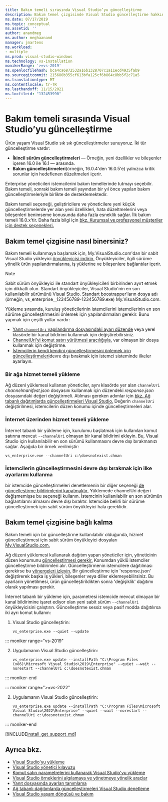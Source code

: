 ```yaml
---
title: Bakım temeli sırasında Visual Studio’yu güncelleştirme
description: Bakım temel çizgisinde Visual Studio güncelleştirme hakkında bilgi öğrenin.
ms.date: 07/17/2019
ms.topic: conceptual
ms.assetid: ''
author: anandmeg
ms.author: meghaanand
manager: jmartens
ms.workload:
- multiple
ms.prod: visual-studio-windows
ms.technology: vs-installation
monikerRange: '>=vs-2019'
ms.openlocfilehash: bca4ca6872532a16b1328707c1a11ecd4935fab9
ms.sourcegitcommit: 215680b355cf613bfa125cf6b864c8bb5f2c71a5
ms.translationtype: MT
ms.contentlocale: tr-TR
ms.lasthandoff: 11/15/2021
ms.locfileid: "132453990"
---
```

# <a name="update-visual-studio-while-on-a-servicing-baseline"></a>Bakım temeli sırasında Visual Studio’yu güncelleştirme

Ürün yaşam Visual Studio sık sık güncelleştirmeler sunuyoruz. İki tür güncelleştirme vardır:

* **İkincil sürüm güncelleştirmeleri** &mdash; Örneğin, yeni özellikler ve bileşenler içeren 16.0 ile 16.1 &mdash; arasında.  
* **Bakım güncelleştirmeleri**(örneğin, 16.0.4'den 16.0.5'e) yalnızca kritik sorunlar için hedeflenen düzeltmeleri içerir.

Enterprise yöneticileri istemcilerini bakım temellerinde tutmayı seçebilir. Bakım temeli, sonraki bakım temeli yayından bir yıl önce yapılan bakım güncelleştirmeleriyle birlikte de desteklemektedir.

Bakım temeli seçeneği, geliştiricilere ve yöneticilere yeni küçük güncelleştirmelerde yer alan yeni özellikleri, hata düzeltmelerini veya bileşenleri benimseme konusunda daha fazla esneklik sağlar. İlk bakım temeli 16.0.x'tir. Daha fazla bilgi için [bkz. Kurumsal ve profesyonel müşteriler için destek seçenekleri.](/visualstudio/releases/2019/servicing#support-options-for-enterprise-and-professional-customers)

## <a name="how-to-get-onto-a-servicing-baseline"></a>Bakım temel çizgisine nasıl binersiniz?

Bakım temeli kullanmaya başlamak için, My.VisualStudio.com'dan bir sabit Visual Studio yükleyici [önyükleyicisi indirin.](https://my.visualstudio.com/Downloads?q=visual%20studio%202019%20version%2016.0) Önyükleyiciler, ilgili sürüme yönelik ürün yapılandırmalarına, iş yüklerine ve bileşenlere bağlantılar içerir.

> [!NOTE]
> Sabit sürüm önyükleyici ile standart önyükleyicileri birbirinden ayırt etmek için dikkatli olun. Standart önyükleyiciler, Visual Studio'nin en son kullanılabilir sürümünü Visual Studio. Standart boostrapper'ların dosya adı (örneğin, vs_enterprise__123456789-123456789.exe) My.VisualStudio.com.

Yükleme sırasında, kuruluş yöneticilerinin istemcilerini istemcilerinin en son sürüme güncelleştirmesini önlemek için yapılandırmaları gerekir. Bunu yapmak için çeşitli yollar vardır:
- [Yanıt `channelUri` yapılandırma dosyasındaki ayarı düzende](update-servicing-baseline.md#install-a-servicing-baseline-on-a-network) veya yerel klasörde bir kanal bildirimi kullanmak için değiştirebilirsiniz.
- [ChannelUri'yi komut satırı yürütmesi aracılığıyla,](update-servicing-baseline.md#install-a-servicing-baseline-via-the-internet) var olmayan bir dosya kullanmak için değiştirme.
- [İstemcilerin kendi kendini güncelleştirmesini önlemek için güncelleştirmeleri](update-servicing-baseline.md#use-policy-settings-to-disable-clients-from-updating)devre dışı bırakmak için istemci sisteminde ilkeler ayarlayın.

### <a name="install-a-servicing-baseline-on-a-network"></a>Bir ağa hizmet temeli yükleme

Ağ düzeni yüklemesi kullanan yöneticiler, aynı klasörde yer alan `channelUri` *channelmanifest.json* dosyasını kullanmak için düzendeki *response.json* dosyasındaki değeri değiştirmeli. Atılması gereken adımlar için [bkz. Ağ tabanlı dağıtımlarda güncelleştirmeleri Visual Studio.](controlling-updates-to-visual-studio-deployments.md) Değerin `channelUri` değiştirilmesi, istemcilerin düzen konumu içinde güncelleştirmeleri alar.

### <a name="install-a-servicing-baseline-via-the-internet"></a>İnternet üzerinden hizmet temeli yükleme

İnternet tabanlı bir yükleme için, kurulumu başlatmak için kullanılan komut satırına mevcut `--channelUri` olmayan bir kanal bildirimi ekleyin. Bu, Visual Studio için kullanılabilir en son sürümü kullanmasını devre dışı bırakmanızı sağlar. Aşağıda bir örnek verilmiştir:

```shell
vs_enterprise.exe --channelUri c:\doesnotexist.chman
```

### <a name="use-policy-settings-to-disable-clients-from-updating"></a>İstemcilerin güncelleştirmesini devre dışı bırakmak için ilke ayarlarını kullanma

bir istemcide güncelleştirmeleri denetlemenin bir diğer seçeneği [de güncelleştirme bildirimlerini kapatmaktır.](controlling-updates-to-visual-studio-deployments.md) Yüklemede channelUri değeri değişmemişse bu seçeneği kullanın. İstemcinin kullanılabilir en son sürümün bağlantılarını almasını devre dışı bıraktır. İstemcide belirli bir sürüme güncelleştirmek için sabit sürüm önyükleyici hala gereklidir.

## <a name="how-to-stay-on-a-servicing-baseline"></a>Bakım temel çizgisine bağlı kalma

Bakım temeli için bir güncelleştirme kullanılabilir olduğunda, hizmet güncelleştirmesi için sabit sürüm önyükleyici dosyaları [My.VisualStudio.com.](https://my.visualstudio.com/Downloads?q=visual%20studio%202019%20version%2016.0)

Ağ düzeni yüklemesi kullanarak dağıtım yapan yöneticiler için, yöneticinin düzen konumunu [güncelleştirmesi gerekir.](update-a-network-installation-of-visual-studio.md) Konumdan yüklü istemciler güncelleştirme bildirimleri alır. Güncelleştirmenin istemcilere dağıtılması gerekirse bu [yönergeleri izleyin.](update-a-network-installation-of-visual-studio.md#deploy-an-update-to-client-machines) Bir güncelleştirme için 'response.json' değiştirerek başka iş yükleri, bileşenler veya diller eklemeyebilirsiniz. Bu ayarların yönetilmesi, ürün güncelleştirildikten sonra 'değişiklik' dağıtımı olarak yapılması gerekir.

İnternet tabanlı bir yükleme için, parametresi istemcide mevcut olmayan bir kanal bildirimine işaret ediyor olan yeni sabit sürüm `--channelUri` önyükleyicisini çalıştırın. Güncelleştirme sessiz veya pasif modda dağıtılırsa iki ayrı komut kullanın:

1. Visual Studio güncelleştirin:

    ```shell
    vs_enterprise.exe --quiet --update
    ```

::: moniker range="vs-2019"
 
2. Uygulamanın Visual Studio güncelleştirin:
    ```shell
    vs_enterprise.exe update --installPath "C:\Program Files (x86)\Microsoft Visual Studio\2019\Enterprise" --quiet --wait --norestart --channelUri c:\doesnotexist.chman
    ```

::: moniker-end

::: moniker range=">=vs-2022"

2. Uygulamanın Visual Studio güncelleştirin:
    ```shell
    vs_enterprise.exe update --installPath "C:\Program Files\Microsoft Visual Studio\2022\Enterprise" --quiet --wait --norestart --channelUri c:\doesnotexist.chman
    ```

::: moniker-end

[!INCLUDE[install_get_support_md](includes/install_get_support_md.md)]

## <a name="see-also"></a>Ayrıca bkz.

* [Visual Studio'yu yükleme](install-visual-studio.md)
* [Visual Studio yönetici kılavuzu](visual-studio-administrator-guide.md)
* [Komut satırı parametrelerini kullanarak Visual Studio'yu yükleme](use-command-line-parameters-to-install-visual-studio.md)
* [Visual Studio örneklerini algılamaya ve yönetmeye yönelik araçlar](tools-for-managing-visual-studio-instances.md)
* [Yanıt dosyasında ayarları tanımlama](automated-installation-with-response-file.md)
* [Ağ tabanlı dağıtımlarda güncelleştirmeleri Visual Studio denetleme](controlling-updates-to-visual-studio-deployments.md)
* [Visual Studio yaşam döngüsü ve bakım](/visualstudio/releases/2019/servicing/)
